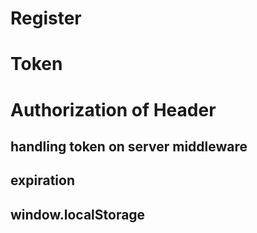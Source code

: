 # Register
# Token
# Authorization of Header
## handling token on server middleware
## expiration
## window.localStorage 
